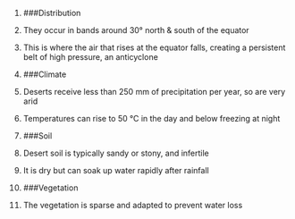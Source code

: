 1. ###Distribution
 1. They occur in bands around 30° north & south of the equator
 2. This is where the air that rises at the equator falls, creating a persistent belt of high pressure, an anticyclone

2. ###Climate
 1. Deserts receive less than 250 mm of precipitation per year, so are very arid
 2. Temperatures can rise to 50 °C in the day and below freezing at night

3. ###Soil
 1. Desert soil is typically sandy or stony, and infertile
 2. It is dry but can soak up water rapidly after rainfall

4. ###Vegetation
 1. The vegetation is sparse and adapted to prevent water loss
